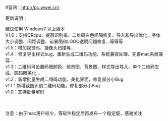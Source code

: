 
#官网：http://pc.wwei.cn/


更新说明：<br/>

建议使用 Windows7 以上版本<br/>
V1.6：支持QRcpu、提高识别率、二维码白色间隔修复、导入和导出优化、字体大小调整、间距调整、前景图和LOGO透明问题修复...等等等<br/>
v1.5：增加视觉码、摄像头扫描等...<br/>
v1.4：修复导出样式bug、重新生成二维码功能、系统兼容处理、完善mac系统兼容...<br/>
v1.3：二维码可设置码眼颜色、前景图、背景图、样式导出导入、单个二维码生成、圆码眼美化...<br/>
v1.2：新增批量生成二维码功能、美化界面，修复部分小Bug<br/>
v1.1：新增截图识别二维码功能，修复部分小Bug<br/>
v1.0：支持批量解码<br/>
<br/>
<br/>

注意：由于mac用户较少，等软件稳定后再发布一个稳定版，感谢关注
